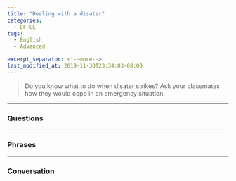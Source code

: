 ```yaml
---
title: "Dealing with a disater"
categories:
  - EF-GL
tags:
  - English
  - Advanced

excerpt_separator: <!--more-->
last_modified_at: 2019-11-30T23:34:03-08:00
---
```

> Do you know what to do when disater strikes? Ask your classmates how they would cope in an emergency situation.
<!--more-->

----------------------
### Questions


----------------------
### Phrases


----------------------
### Conversation


